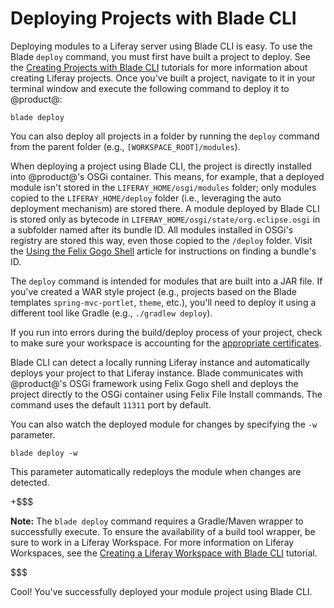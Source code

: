 # Deploying Projects with Blade CLI [](id=deploying-projects-with-blade-cli)

Deploying modules to a Liferay server using Blade CLI is easy. To use the Blade
`deploy` command, you must first have built a project to deploy. See the
[Creating Projects with Blade CLI](/develop/tutorials/-/knowledge_base/7-1/creating-modules-with-blade-cli)
tutorials for more information about creating Liferay projects. Once you've
built a project, navigate to it in your terminal window and execute the following
command to deploy it to @product@:

    blade deploy

You can also deploy all projects in a folder by running the `deploy` command
from the parent folder (e.g., `[WORKSPACE_ROOT]/modules`).

<!-- TODO: BLADE-217 (Open): blade deploy to support specifying a directory or
file to be deployed as last argument. -Cody -->

When deploying a project using Blade CLI, the project is directly installed into
@product@'s OSGi container. This means, for example, that a deployed module
isn't stored in the `LIFERAY_HOME/osgi/modules` folder; only modules copied to
the `LIFERAY_HOME/deploy` folder (i.e., leveraging the auto deployment
mechanism) are stored there. A module deployed by Blade CLI is stored only as
bytecode in `LIFERAY_HOME/osgi/state/org.eclipse.osgi` in a subfolder named
after its bundle ID. All modules installed in OSGi's registry are stored this
way, even those copied to the `/deploy` folder. Visit the
[Using the Felix Gogo Shell](/develop/reference/-/knowledge_base/7-1/using-the-felix-gogo-shell)
article for instructions on finding a bundle's ID.

<!-- TODO: Text below should be removed once Blade 2.4.0/3.0.0 is released.
Fixed in BLADE-190. -Cody -->

The `deploy` command is intended for modules that are built into a JAR file. If
you've created a WAR style project (e.g., projects based on the Blade templates
`spring-mvc-portlet`, `theme`, etc.), you'll need to deploy it using a different
tool like Gradle (e.g., `./gradlew deploy`).

If you run into errors during the build/deploy process of your project, check to
make sure your workspace is accounting for the
[appropriate certificates](/develop/tutorials/-/knowledge_base/7-1/configuring-a-liferay-workspace#certification-issues-in-liferay-workspace).

Blade CLI can detect a locally running Liferay instance and automatically
deploys your project to that Liferay instance. Blade communicates with
@product@'s OSGi framework using Felix Gogo shell and deploys the project
directly to the OSGi container using Felix File Install commands. The command
uses the default `11311` port by default.

<!--
You can also specify a custom port to deploy your module to using the `-p`
parameter followed by the port number. For instance, you could run `blade deploy
-p 8090` to deploy to port 8090.
-->

<!-- Follow BLADE-189 for info on supporting host and port commands for Blade
deployment. -Cody -->

You can also watch the deployed module for changes by specifying the `-w`
parameter.

    blade deploy -w

This parameter automatically redeploys the module when changes are detected.

<!-- BLADE-222 (Open): blade liveDeploy should be documented here. -Cody -->

+$$$

**Note:** The `blade deploy` command requires a Gradle/Maven wrapper to
successfully execute. To ensure the availability of a build tool wrapper, be
sure to work in a Liferay Workspace. For more information on Liferay Workspaces,
see the
[Creating a Liferay Workspace with Blade CLI](/develop/tutorials/-/knowledge_base/7-1/creating-a-liferay-workspace-with-blade-cli)
tutorial.

$$$

Cool! You've successfully deployed your module project using Blade CLI.
